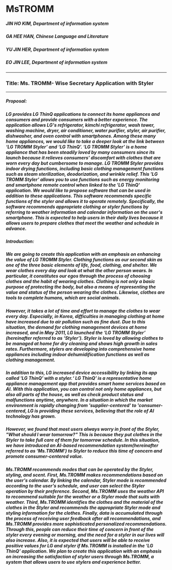 # MsTROMM
##### JIN HO KIM, Department of information system
##### GA HEE HAN, Chinese Language and Literature
##### YU JIN HER, Department of information system
##### EO JIN LEE, Department of information system
----------
### Title: Ms. TROMM- Wise Secretary Application with Styler
----------
##### Proposal:
##### LG provides LG ThinQ applications to connect its home appliances and consumers and provide consumers with a better experience. The application allows LG's refrigerator, kimchi refrigerator, wash tower, washing machine, dryer, air conditioner, water purifier, styler, air purifier, dishwasher, and oven control with smartphones. Among these many home appliances, we would like to take a deeper look at the link between ‘LG TROMM Styler’ and ‘LG ThinQ’. ‘LG TROMM Styler’ is a home appliance that has been steadily loved by many consumers since its launch because it relieves consumers' discomfort with clothes that are worn every day but cumbersome to manage. LG TROMM Styler provides indoor drying functions, including basic clothing management functions such as steam sterilization, deodorization, and wrinkle relief. This 'LG TROMM Styler' allows you to use functions such as energy monitoring and smartphone remote control when linked to the 'LG ThinQ' application. We would like to propose software that can be used in addition to these applications. This software recommends specific functions of the styler and allows it to operate remotely. Specifically, the software recommends appropriate clothing or styler functions by referring to weather information and calendar information on the user's smartphone. This is expected to help users in their daily lives because it allows users to prepare clothes that meet the weather and schedule in advance.

##### Introduction:
##### We are going to create this application with an emphasis on enhancing the value of LG TROMM Styler. Clothing functions as our second skin as one of the three basic elements of life, food, clothing, and shelter. We wear clothes every day and look at what the other person wears. In particular, it constitutes our egos through the process of choosing clothes and the habit of wearing clothes. Clothing is not only a basic purpose of protecting the body, but also a means of representing the value and status of the person wearing the clothes. Likewise, clothes are tools to complete humans, which are social animals. 
##### However, it takes a lot of time and effort to manage the clothes to wear every day. Especially, in Korea, difficulties in managing clothing at home have increased due to air pollution such as fine dust. Due to this situation, the demand for clothing management devices at home increased, and in May 2011, LG launched the ‘LG TROMM Styler’ (hereinafter referred to as ‘Styler’). Styler is loved by allowing clothes to be managed at home for dry cleaning and shows high growth in sales rates. Furthermore, stylers are developing into comprehensive home appliances including indoor dehumidification functions as well as clothing management. 
##### In addition to this, LG increased device accessibility by linking its app called 'LG ThinQ' with a styler.‘ LG ThinQ’ is a representative home appliance management app that provides smart home services based on AI. With this application, you can control not only home appliances, but also all parts of the house, as well as check product status and malfunctions anytime, anywhere. In a situation in which the market environment is rapidly changing from 'supplier-centered' to 'consumer-centered, LG is providing these services, believing that the role of AI technology has grown.
##### However, we found that most users always worry in front of the Styler, "What should I wear tomorrow?" This is because they put clothes in the Styler to take full care of them for tomorrow schedule. In this situation, we have introduced an AI-based recommendation system(hereinafter referred to as ‘Ms.TROMM’) to Styler to reduce this time of concern and promote consumer-centered value. 
##### Ms.TROMM recommends modes that can be operated by the Styler, styling, and scent. First,  Ms.TROMM makes recommendations based on the user's calendar. By linking the calendar, Styler mode is recommended according to the user's schedule, and user can select the Styler operation by their preference. Second, Ms.TROMM uses the weather API to recommend suitable for the weather or a Styler mode that suits with weather. Third, Ms.TROMM identifies the clothes and the material of the clothes in the Styler and recommends the appropriate Styler mode and styling information for the clothes. Finally, data is accumulated through the process of receiving user feedback after all recommendations, and Ms.TROMM provides more sophisticated personalized recommendations. Through this, people can reduce their time of concern in front of the styler every evening or morning, and the need for a styler in our lives will also increase. Also, it is expected that users will be able to receive positive values for LG and styler if Ms.TROMM is installed in the ‘LG ThinQ’ application. We plan to create this application with an emphasis on increasing the satisfaction of styler users through Ms.TROMM, a system that allows users to use stylers and experience better.

